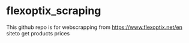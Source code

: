 # flexoptix_scraping
This github repo is for webscrapping from https://www.flexoptix.net/en siteto get products prices
